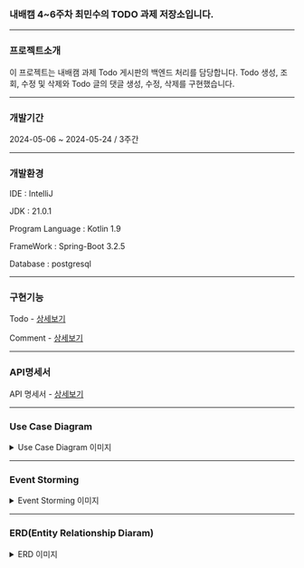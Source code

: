 ### 내배캠 4~6주차 최민수의 TODO 과제 저장소입니다.

-----------------

### 프로젝트소개

이 프로젝트는 내배캠 과제 Todo 게시판의 백엔드 처리를 담당합니다.
Todo 생성, 조회, 수정 및 삭제와 Todo 글의 댓글 생성, 수정, 삭제를 구현했습니다.

---------

### 개발기간
2024-05-06 ~ 2024-05-24 / 3주간

------------

### 개발환경
IDE : IntelliJ

JDK : 21.0.1

Program Language : Kotlin 1.9

FrameWork : Spring-Boot 3.2.5

Database : postgresql

------------------

### 구현기능

Todo - [상세보기](https://github.com/HifumiAlice/todoList_assignment/wiki/Todo)

Comment - [상세보기](https://github.com/HifumiAlice/todoList_assignment/wiki/Comment)

------------------------------------------

### API명세서

API 명세서 - [상세보기](https://github.com/HifumiAlice/todoList_assignment/wiki)

-------------------------------

### Use Case Diagram

<details>
  <summary>Use Case Diagram 이미지</summary>
  <div markdown="1">
    <img src = "https://github.com/HifumiAlice/todoList_assignment/blob/dev/memo/images/%EC%9C%A0%EC%8A%A4%EC%BC%80%EC%9D%B4%EC%8A%A4%EB%8B%A4%EC%9D%B4%EC%96%B4%EA%B7%B8%EB%9E%A8-2.png" art = "https://github.com/HifumiAlice/todoList_assignment/blob/main/memo/images/%EC%9C%A0%EC%8A%A4%EC%BC%80%EC%9D%B4%EC%8A%A4%EB%8B%A4%EC%9D%B4%EC%96%B4%EA%B7%B8%EB%9E%A8.png">
    
  </div>
</details>


-----------------------

### Event Storming
<details>
  <summary>Event Storming 이미지</summary>
  <div markdown="1">
    <img src = "https://github.com/HifumiAlice/todoList_assignment/blob/dev/memo/images/EventStorming-2.png" art = "https://github.com/HifumiAlice/todoList_assignment/blob/main/memo/images/EventStorming.png">
  </div>
</details>

-------------------------------------
### ERD(Entity Relationship Diaram)
<details>
  <summary>ERD 이미지</summary>
  <div markdown="1">
    <img src = "https://github.com/HifumiAlice/todoList_assignment/blob/dev/memo/images/ERD-2.png" art = "https://github.com/HifumiAlice/todoList_assignment/blob/main/memo/images/ERD.png">
  </div>
</details>



